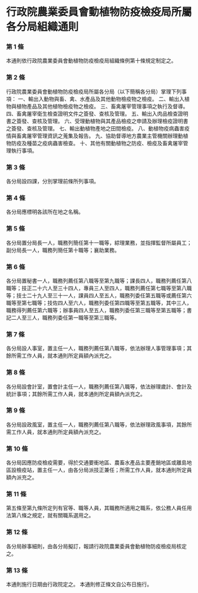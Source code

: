 # 行政院農業委員會動植物防疫檢疫局所屬各分局組織通則

### 第 1 條

本通則依行政院農業委員會動植物防疫檢疫局組織條例第十條規定制定之。

### 第 2 條

行政院農業委員會動植物防疫檢疫局所屬各分局（以下簡稱各分局）掌理下列事項：
一、輸出入動物與畜、禽、水產品及其他動物檢疫物之檢疫。
二、輸出入植物與植物產品及其他植物檢疫物之檢疫。
三、畜禽屠宰管理事項之執行及督導。
四、畜禽屠宰衛生檢查證明文件之簽發、查核及管理。
五、輸出入肉品檢查證明書之簽發、查核及管理。
六、受理動植物與其產品檢疫之申請及辦理檢疫證明書之簽發、查核及管理。
七、輸出動植物產地之田間檢疫。
八、動植物疫病蟲害疫情與畜禽屠宰管理資訊之蒐集及報告。
九、協助督導地方農業主管機關辦理動植物防疫及種苗之疫病蟲害檢查。
十、其他有關動植物之防疫、檢疫及畜禽屠宰管理執行事項。

### 第 3 條

各分局設四課，分別掌理前條所列事項。

### 第 4 條

各分局應標明各該所在地之名稱。

### 第 5 條

各分局置分局長一人，職務列簡任第十一職等，綜理業務，並指揮監督所屬員工；副分局長一人，職務列簡任第十職等；襄助業務。

### 第 6 條

各分局置秘書一人，職務列薦任第八職等至第九職等；課長四人，職務列薦任第八職等；技正二十六人至三十四人，專員三人至四人，職務列薦任第七職等至第八職等；技士二十九人至三十一人，課員四人至五人，職務列委任第五職等或薦任第六職等至第七職等；技佐四人至六人，職務列委任第四職等至第五職等，其中三人，職務得列薦任第六職等；辦事員四人至五人，職務列委任第三職等至第五職等；書記二人至三人，職務列委任第一職等至第三職等。

### 第 7 條

各分局設人事室，置主任一人，職務列薦任第八職等，依法辦理人事管理事項；其餘所需工作人員，就本通則所定員額內派充之。

### 第 8 條

各分局設會計室，置會計主任一人，職務列薦任第八職等，依法辦理歲計、會計及統計事項；其餘所需工作人員，就本通則所定員額內派充之。

### 第 9 條

各分局設政風室，置主任一人，職務列薦任第八職等，依法辦理政風事項，其餘所需工作人員，就本通則所定員額內派充之。

### 第 10 條

各分局因應防疫檢疫需要，得於交通要衝地區、農畜水產品主要產銷地區或離島地區設檢疫站，置主任一人，由各分局派技正兼任；所需工作人員，就本通則所定員額內派充之。

### 第 11 條

第五條至第九條所定列有官等、職等人員，其職務所適用之職系，依公務人員任用法第八條之規定，就有關職系選用之。

### 第 12 條

各分局辦事細則，由各分局擬訂，報請行政院農業委員會動植物防疫檢疫局核定之。

### 第 13 條

本通則施行日期由行政院定之。
本通則修正條文自公布日施行。
